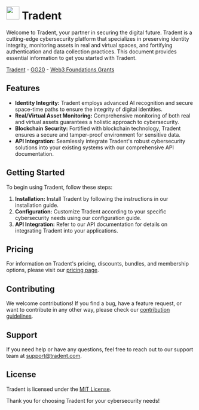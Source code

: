 #  <img src="https://user-images.githubusercontent.com/61543012/194734399-fb60b593-9b9e-4586-87bf-c29118e516c0.png" height="35" width="35" align-items="center" justify-content="center" /> Tradent

Welcome to Tradent, your partner in securing the digital future. Tradent is a cutting-edge cybersecurity platform that specializes in preserving identity integrity, monitoring assets in real and virtual spaces, and fortifying authentication and data collection practices. This document provides essential information to get you started with Tradent.

[Tradent](https://tradent.framer.ai) - [GG20]() - [Web3 Foundations Grants]()

## Features

- **Identity Integrity:** Tradent employs advanced AI recognition and secure space-time paths to ensure the integrity of digital identities.
- **Real/Virtual Asset Monitoring:** Comprehensive monitoring of both real and virtual assets guarantees a holistic approach to cybersecurity.
- **Blockchain Security:** Fortified with blockchain technology, Tradent ensures a secure and tamper-proof environment for sensitive data.
- **API Integration:** Seamlessly integrate Tradent's robust cybersecurity solutions into your existing systems with our comprehensive API documentation.

## Getting Started

To begin using Tradent, follow these steps:

1. **Installation:** Install Tradent by following the instructions in our installation guide.
2. **Configuration:** Customize Tradent according to your specific cybersecurity needs using our configuration guide.
3. **API Integration:** Refer to our API documentation for details on integrating Tradent into your applications.

## Pricing

For information on Tradent's pricing, discounts, bundles, and membership options, please visit our [pricing page](link-to-pricing).

## Contributing

We welcome contributions! If you find a bug, have a feature request, or want to contribute in any other way, please check our [contribution guidelines](link-to-contributing).

## Support

If you need help or have any questions, feel free to reach out to our support team at support@tradent.com.

## License

Tradent is licensed under the [MIT License](link-to-license).

Thank you for choosing Tradent for your cybersecurity needs!
